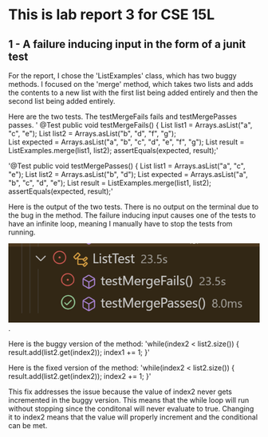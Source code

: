 # This is lab report 3 for CSE 15L

## 1 - A failure inducing input in the form of a junit test
For the report, I chose the 'ListExamples' class, which has two buggy methods. I focused on the 'merge' method, which takes two lists and adds the contents to a 
new list with the first list being added entirely and then the second list being added entirely.

Here are the two tests. The testMergeFails fails and testMergePasses passes.
' @Test
    public void testMergeFails() {
        List<String> list1 = Arrays.asList("a", "c", "e");
        List<String> list2 = Arrays.asList("b", "d", "f", "g");  
        List<String> expected = Arrays.asList("a", "b", "c", "d", "e", "f", "g");
        List<String> result = ListExamples.merge(list1, list2);
        assertEquals(expected, result);'

  '@Test
    public void testMergePasses() {
        List<String> list1 = Arrays.asList("a", "c", "e");
        List<String> list2 = Arrays.asList("b", "d"); 
        List<String> expected = Arrays.asList("a", "b", "c", "d", "e");
        List<String> result = ListExamples.merge(list1, list2);
        assertEquals(expected, result);'

Here is the output of the two tests. There is no output on the terminal due to the bug in the method. The failure inducing input causes one of the tests to have an infinite loop, meaning I manually have to stop the tests from running.

![image](testResults.png).

Here is the buggy version of the method:
'while(index2 < list2.size()) {
      result.add(list2.get(index2));
      index1 += 1;
    }'

Here is the fixed version of the method:
'while(index2 < list2.size()) {
      result.add(list2.get(index2));
      index2 += 1;
    }'


This fix addresses the issue because the value of index2 never gets incremented in the buggy version. This means that the while loop will run without stopping since the conditonal will never evaluate to true. Changing it to index2 means that the value will properly increment and the conditional can be met.
    
